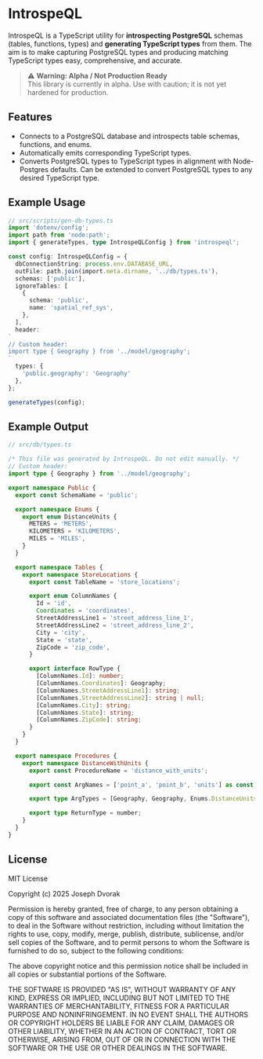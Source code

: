 # IntrospeQL

IntrospeQL is a TypeScript utility for **introspecting PostgreSQL** schemas
(tables, functions, types) and **generating TypeScript types** from them.
The aim is to make capturing PostgreSQL types and producing matching TypeScript
types easy, comprehensive, and accurate.

> ⚠️ **Warning: Alpha / Not Production Ready**  
> This library is currently in alpha. Use with caution; it is not yet hardened
> for production.

## Features

- Connects to a PostgreSQL database and introspects table schemas, functions,
  and enums.
- Automatically emits corresponding TypeScript types.
- Converts PostgreSQL types to TypeScript types in alignment with Node-Postgres
  defaults. Can be extended to convert PostgreSQL types to any desired TypeScript
  type.

## Example Usage

```typescript
// src/scripts/gen-db-types.ts
import 'dotenv/config';
import path from 'node:path';
import { generateTypes, type IntrospeQLConfig } from 'introspeql';

const config: IntrospeQLConfig = {
  dbConnectionString: process.env.DATABASE_URL,
  outFile: path.join(import.meta.dirname, '../db/types.ts'),
  schemas: ['public'],
  ignoreTables: [
    {
      schema: 'public',
      name: 'spatial_ref_sys',
    },
  ],
  header:
`
// Custom header:
import type { Geography } from '../model/geography';
`
  types: {
    'public.geography': 'Geography'
  },
};

generateTypes(config);
```

## Example Output

```typescript
// src/db/types.ts

/* This file was generated by IntrospeQL. Do not edit manually. */
// Custom header:
import type { Geography } from '../model/geography';

export namespace Public {
  export const SchemaName = 'public';

  export namespace Enums {
    export enum DistanceUnits {
      METERS = 'METERS',
      KILOMETERS = 'KILOMETERS',
      MILES = 'MILES',
    }
  }

  export namespace Tables {
    export namespace StoreLocations {
      export const TableName = 'store_locations';

      export enum ColumnNames {
        Id = 'id',
        Coordinates = 'coordinates',
        StreetAddressLine1 = 'street_address_line_1',
        StreetAddressLine2 = 'street_address_line_2',
        City = 'city',
        State = 'state',
        ZipCode = 'zip_code',
      }

      export interface RowType {
        [ColumnNames.Id]: number;
        [ColumnNames.Coordinates]: Geography;
        [ColumnNames.StreetAddressLine1]: string;
        [ColumnNames.StreetAddressLine2]: string | null;
        [ColumnNames.City]: string;
        [ColumnNames.State]: string;
        [ColumnNames.ZipCode]: string;
      }
    }
  }

  export namespace Procedures {
    export namespace DistanceWithUnits {
      export const ProcedureName = 'distance_with_units';

      export const ArgNames = ['point_a', 'point_b', 'units'] as const;

      export type ArgTypes = [Geography, Geography, Enums.DistanceUnits];

      export type ReturnType = number;
    }
  }
}
```

## License

MIT License

Copyright (c) 2025 Joseph Dvorak

Permission is hereby granted, free of charge, to any person obtaining a copy
of this software and associated documentation files (the "Software"), to deal
in the Software without restriction, including without limitation the rights
to use, copy, modify, merge, publish, distribute, sublicense, and/or sell
copies of the Software, and to permit persons to whom the Software is
furnished to do so, subject to the following conditions:

The above copyright notice and this permission notice shall be included in all
copies or substantial portions of the Software.

THE SOFTWARE IS PROVIDED "AS IS", WITHOUT WARRANTY OF ANY KIND, EXPRESS OR
IMPLIED, INCLUDING BUT NOT LIMITED TO THE WARRANTIES OF MERCHANTABILITY,
FITNESS FOR A PARTICULAR PURPOSE AND NONINFRINGEMENT. IN NO EVENT SHALL THE
AUTHORS OR COPYRIGHT HOLDERS BE LIABLE FOR ANY CLAIM, DAMAGES OR OTHER
LIABILITY, WHETHER IN AN ACTION OF CONTRACT, TORT OR OTHERWISE, ARISING FROM,
OUT OF OR IN CONNECTION WITH THE SOFTWARE OR THE USE OR OTHER DEALINGS IN THE
SOFTWARE.

